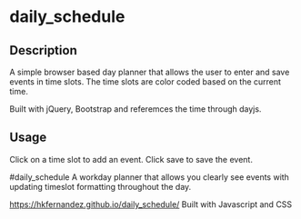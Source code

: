 # daily_schedule

## Description 

A simple browser based day planner that allows the user to enter and save events in time slots. The time slots are color coded based on the current time.

Built with jQuery, Bootstrap and referemces the time through dayjs.



## Usage 

Click on a time slot to add an event. Click save to save the event. 


#daily_schedule
A workday planner that allows you clearly see events with updating timeslot formatting throughout the day. 


https://hkfernandez.github.io/daily_schedule/
Built with Javascript and CSS